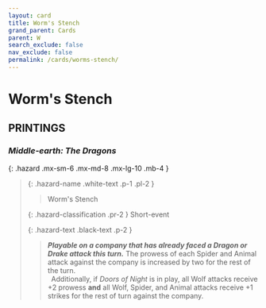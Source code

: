 ```yaml
---
layout: card
title: Worm's Stench
grand_parent: Cards
parent: W
search_exclude: false
nav_exclude: false
permalink: /cards/worms-stench/
---
```


# Worm's Stench


## PRINTINGS


### _Middle-earth: The Dragons_

{: .hazard .mx-sm-6 .mx-md-8 .mx-lg-10 .mb-4 }
> {: .hazard-name .white-text .p-1 .pl-2 }
> > <div class="hazard-mp"></div>
> > <div class="card-name">Worm's Stench</div>
>
> {: .hazard-classification .pr-2 }
> Short-event
>
> {: .hazard-text .black-text .p-2 }
> > ***Playable on a company that has already faced a Dragon or Drake attack this turn.*** The prowess of each Spider and Animal attack against the company is increased by two for the rest of the turn. <br>&ensp;Additionally, if _Doors of Night_ is in play, all Wolf attacks receive +2 prowess **and** all Wolf, Spider, and Animal attacks receive +1 strikes for the rest of turn against the company. 
>
